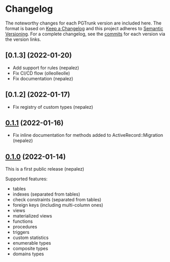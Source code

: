 # Changelog

The noteworthy changes for each PGTrunk version are included here.
The format is based on [Keep a Changelog] and this project adheres to [Semantic Versioning].
For a complete changelog, see the [commits] for each version via the version links.

## [0.1.3] (2022-01-20)

* Add support for rules (nepalez)
* Fix CI/CD flow (olleolleolle)
* Fix documentation (nepalez)

## [0.1.2] (2022-01-17)

* Fix registry of custom types (nepalez)

## [0.1.1] (2022-01-16)

* Fix inline documentation for methods added to ActiveRecord::Migration (nepalez)

## [0.1.0] (2022-01-14)

This is a first public release (nepalez)

Supported features:

- tables
- indexes (separated from tables)
- check constraints (separated from tables)
- foreign keys (including multi-column ones)
- views
- materialized views
- functions
- procedures
- triggers
- custom statistics
- enumerable types
- composite types
- domains types

[0.1.1]: https://github.com/nepalez/pg_trunk/releases/tag/v0.1.1
[0.1.0]: https://github.com/nepalez/pg_trunk/releases/tag/v0.1.0

[Keep a Changelog]: http://keepachangelog.com/
[Semantic Versioning]: http://semver.org/
[commits]: https://github.com/nepalez/pg_trunk/commits/master
